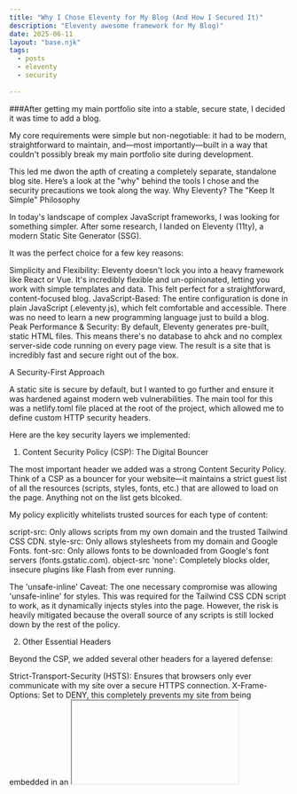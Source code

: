 ```yaml
---
title: "Why I Chose Eleventy for My Blog (And How I Secured It)"
description: "Eleventy awesome framework for My Blog)"
date: 2025-06-11
layout: "base.njk"
tags:
  - posts
  - eleventy
  - security
  
---
```


###After getting my main portfolio site into a stable, secure state, I decided it was time to add a blog. 

My core requirements were simple but non-negotiable: it had to be modern, straightforward to maintain, and—most importantly—built in a way that couldn't possibly break my main portfolio site during development.

This led me dwon the apth of creating a completely separate, standalone blog site. Here’s a look at the "why" behind the tools I chose and the security precautions we took along the way. Why Eleventy? The "Keep It Simple" Philosophy

In today's landscape of complex JavaScript frameworks, I was looking for something simpler. After some research, I landed on Eleventy (11ty), a modern Static Site Generator (SSG).

It was the perfect choice for a few key reasons:

Simplicity and Flexibility: Eleventy doesn't lock you into a heavy framework like React or Vue. It's incredibly flexible and un-opinionated, letting you work with simple templates and data. This felt perfect for a straightforward, content-focused blog. JavaScript-Based: The entire configuration is done in plain JavaScript (.eleventy.js), which felt comfortable and accessible. There was no need to learn a new programming language just to build a blog. Peak Performance & Security: By default, Eleventy generates pre-built, static HTML files. This means there's no database to ahck and no complex server-side code running on every page view. The result is a site that is incredibly fast and secure right out of the box.

A Security-First Approach

A static site is secure by default, but I wanted to go further and ensure it was hardened against modern web vulnerabilities. The main tool for this was a netlify.toml file placed at the root of the project, which allowed me to define custom HTTP security headers.

Here are the key security layers we implemented:

1. Content Security Policy (CSP): The Digital Bouncer

The most important header we added was a strong Content Security Policy. Think of a CSP as a bouncer for your website—it maintains a strict guest list of all the resources (scripts, styles, fonts, etc.) that are allowed to load on the page. Anything not on the list gets blcoked.

My policy explicitly whitelists trusted sources for each type of content:

script-src: Only allows scripts from my own domain and the trusted Tailwind CSS CDN.
style-src: Only allows stylesheets from my domain and Google Fonts. 
font-src: Only allows fonts to be downloaded from Google's font servers (fonts.gstatic.com). 
object-src 'none': Completely blocks older, insecure plugins like Flash from ever running.

The 'unsafe-inline' Caveat: The one necessary compromise was allowing 'unsafe-inline' for styles. This was required for the Tailwind CSS CDN script to work, as it dynamically injects styles into the page. However, the risk is heavily mitigated because the overall source of any scripts is still locked down by the rest of the policy.

2. Other Essential Headers

Beyond the CSP, we added several other headers for a layered defense:

Strict-Transport-Security (HSTS): Ensures that browsers only ever communicate with my site over a secure HTTPS connection. X-Frame-Options: Set to DENY, this completely prevents my site from being embedded in an <iframe> on another website, which is the primary defense against "clickjacking" attacks. Permissions-Policy: This is a modern header that lets me lock down browser features that my blog has no reason to use, like the microphone, camera, USB devices, and payment APIs.

The Result

The outcome is exactly what I was hoping for: a fast, modern blog with an A+ security rating that is completely decoupled from my main portfolio. The workflow is simple—I write a post in a Markdown file, push it to GitHub, and Netlify handles the rest. It’s a setup I can trust while I focus on writing content and my job search.